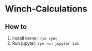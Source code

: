 # Winch-Calculations

## How to

1. Install kernel: `rye sync`
1. Run jupyter: `rye run jupyter lab`